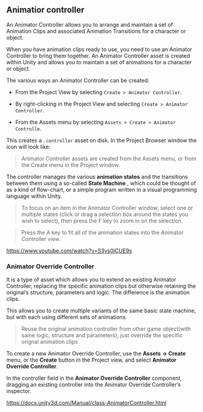 ## Animatior controller
An Animator Controller allows you to arrange and maintain a set of Animation Clips and associated Animation Transitions for a character or object.

When you have animation clips ready to use, you need to use an Animator Controller to bring them together. An Animator Controller asset is created within Unity and allows you to maintain a set of animations for a character or object.
 
 
The various ways an Animator Controller can be created:

- From the Project View by selecting `Create > Animator Controller`.

- By right-clicking in the Project View and selecting `Create > Animator Controller`.

- From the Assets menu by selecting `Assets > Create > Animator Controlle`.

This creates a `.controller` asset on disk. In the Project Browser window the icon will look like:

> Animator Controller assets are created from the Assets menu, or from the Create menu in the Project window.

The controller manages the various **animation states** and the transitions between them using a so-called **State Machine**
, which could be thought of as a kind of flow-chart, or a simple program written in a visual programming language within Unity.


> To focus on an item in the Animator Controller window, select one or multiple states (click or drag a selection box around the states you wish to select), then press the F key to zoom in on the selection.


> Press the A key to fit all of the animation states into the Animator Controller view.

https://www.youtube.com/watch?v=S3ys0jCUE9s


###  Animator Override Controller
It is a type of asset which allows you to extend an existing Animator Controller, replacing the specific animation clips but otherwise retaining the original’s structure, parameters and logic. The difference is the animation clips. 

This allows you to create multiple variants of the same basic state machine, but with each using different sets of animations.

> Reuse the original animation controller from other game object(with same logic, structure and parameters), just override the specific orignal animation clips

To create a new Animator Override Controller, use the **Assets -> Create** menu, or the **Create** button in the Project view, and select **Animator Override Controller**.

In the controller field in the **Animator Override Controller** component, dragging an existing controller into the Animator Override Controller’s inspector.


https://docs.unity3d.com/Manual/class-AnimatorController.html


